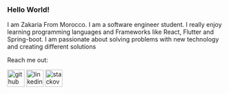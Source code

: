### Hello World!
I am Zakaria From Morocco. I am a software engineer student. I really enjoy learning programming languages and Frameworks like React, Flutter and Spring-boot. I am passionate about solving problems with new technology and creating different solutions 

Reach me out:

[<img src='https://cdn.jsdelivr.net/npm/simple-icons@3.0.1/icons/github.svg' alt='github' height='40'>](https://github.com/https://github.com/ettriouizakaria)  [<img src='https://cdn.jsdelivr.net/npm/simple-icons@3.0.1/icons/linkedin.svg' alt='linkedin' height='40'>](https://www.linkedin.com/in/https://www.linkedin.com/in/zakaria-ettrioui//)  [<img src='https://cdn.jsdelivr.net/npm/simple-icons@3.0.1/icons/stackoverflow.svg' alt='stackoverflow' height='40'>](https://stackoverflow.com/users/https://stackoverflow.com/users/14897575/ettriouizakaria) 

